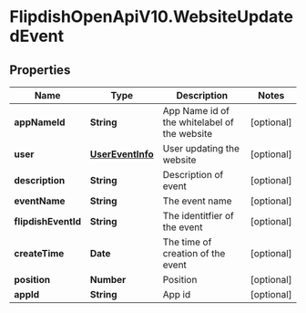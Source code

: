 # FlipdishOpenApiV10.WebsiteUpdatedEvent

## Properties
Name | Type | Description | Notes
------------ | ------------- | ------------- | -------------
**appNameId** | **String** | App Name id of the whitelabel of the website | [optional] 
**user** | [**UserEventInfo**](UserEventInfo.md) | User updating the website | [optional] 
**description** | **String** | Description of event | [optional] 
**eventName** | **String** | The event name | [optional] 
**flipdishEventId** | **String** | The identitfier of the event | [optional] 
**createTime** | **Date** | The time of creation of the event | [optional] 
**position** | **Number** | Position | [optional] 
**appId** | **String** | App id | [optional] 


